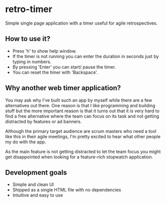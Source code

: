 # retro-timer
Simple single page application with a timer useful for agile retrospectives.

## How to use it?
* Press 'h' to show help window.
* If the timer is not running you can enter the duration in seconds just by typing in numbers.
* By pressing 'Enter' you can start/ pause the timer.
* You can reset the timer with 'Backspace'.

## Why another web timer application?
You may ask why I've built such an app by myself while there are a few alternatives out there. One reason is that I like programming and building stuff but the more important reason is that it turns out that it is very hard to find a free alternative where the team can focus on its task and not getting distracted by features or ad banners.

Although the primary target audience are scrum masters who need a tool like this in their agile meetings, I'm pretty excited to hear what other people my do with the app.

As the main feature is not getting distracted to let the team focus you might get disappointed when looking for a feature-rich stopwatch application.

## Development goals
* Simple and clean UI
* Shipped as a single HTML file with no dependencies
* Intuitive and easy to use
